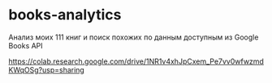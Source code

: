 # books-analytics
Анализ моих 111 книг и поиск похожих по данным доступным из Google Books API

https://colab.research.google.com/drive/1NR1v4xhJpCxem_Pe7vv0wfwzmdKWqOSg?usp=sharing
